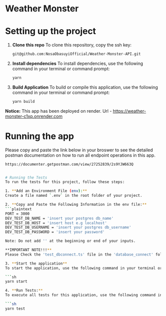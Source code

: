 # Weather Monster

# Setting up the project
1. **Clone this repo**
  To clone this repository, copy the ssh key:

   ```sh
   git@github.com:NosaObasuyiOfficial/Weather-Monster-API.git

2. **Install dependencies**
To install dependencies, use the following command in your terminal or command prompt:

   ```sh
   yarn

3. **Build Application**
To build or compile this application, use the following command in your terminal or command prompt:

   ```sh
   yarn build

 **Notice:**
 This app has been deployed on render. 
 Url - https://weather-monster-c1xp.onrender.com

# Running the app
Please copy and paste the link below in your broswer to see the detailed postman documentation on how to run all endpoint operations in this app.

   ```sh
   https://documenter.getpostman.com/view/27252839/2s9YJW663Q


# Running the Tests
To run the tests for this project, follow these steps:

1. **Add an Environment File (env):**
   Create a file named `.env` in the root folder of your project.

2. **Copy and Paste the Following Information in the env file:**
   ```plaintext
   PORT = 3000
   DEV_TEST_DB_NAME = 'insert your postgres db_name'
   DEV_TEST_DB_HOST = 'insert host e.g localhost'
   DEV_TEST_DB_USERNAME = 'insert your postgres db_username'
   DEV_TEST_DB_PASSWORD = 'insert your password'

Note: Do not add '' at the beginning or end of your inputs.

**IMPORTANT NOTE!!!**  
Please Check the 'test_dbconnect.ts' file in the 'database_connect' folder to adjust any information inorder to connect to your local database.

3. **Start the application**
To start the application, use the following command in your terminal or command prompt:

   ```sh
   yarn start

4. **Run Tests:**
To execute all tests for this application, use the following command in your terminal or command prompt:

   ```sh
   yarn test




